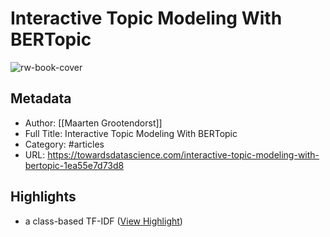 # Interactive Topic Modeling With BERTopic

![rw-book-cover](https://miro.medium.com/v2/da:true/resize:fit:842/1*TCRaoLgM55UR94Qi1L-6YA.gif)

## Metadata
- Author: [[Maarten Grootendorst]]
- Full Title: Interactive Topic Modeling With BERTopic
- Category: #articles
- URL: https://towardsdatascience.com/interactive-topic-modeling-with-bertopic-1ea55e7d73d8

## Highlights
- a class-based TF-IDF ([View Highlight](https://read.readwise.io/read/01h38qn7mw2cnreb435p2mwax5))
